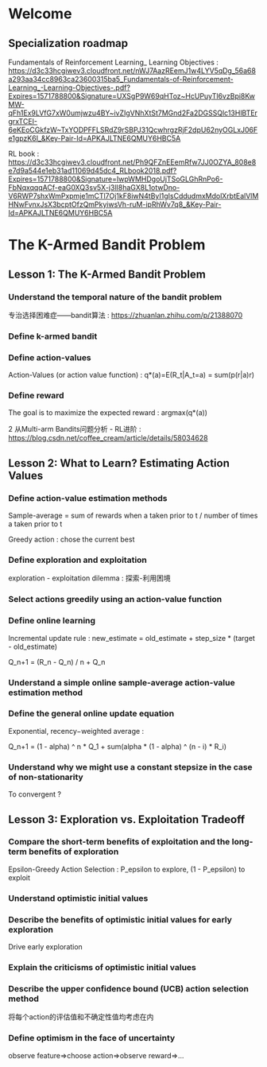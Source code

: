 # Welcome

## Specialization roadmap

Fundamentals of Reinforcement Learning_ Learning Objectives : https://d3c33hcgiwev3.cloudfront.net/nWJ7AazREemJ1w4LYV5qDg_56a68a293aa34cc8963ca23600315ba5_Fundamentals-of-Reinforcement-Learning_-Learning-Objectives-.pdf?Expires=1571788800&Signature=UXSgP9W69qHToz~HcUPuyTl6vzBpi8KwMW-qFh1Ex9LVfG7xW0umjwzu4BY~ivZIgVNhXtSt7MGnd2Fa2DGSSQlc13HlBTErgrxTCEI-6eKEoCGkfzW~TxYODPFFLSRdZ9rSBPJ31QcwhrgzRjF2dpU62nyOGLxJ06Fe1gpzK6I_&Key-Pair-Id=APKAJLTNE6QMUY6HBC5A

RL book : https://d3c33hcgiwev3.cloudfront.net/Ph9QFZnEEemRfw7JJ0OZYA_808e8e7d9a544e1eb31ad11069d45dc4_RLbook2018.pdf?Expires=1571788800&Signature=IwpWMHDgoUjTSoGLGhRnPo6-FbNqxqqqACf-eaG0XQ3sv5X-j3lI8haGX8L1otwDno-V6RWP7shxWmPxpmje1mCTl7Oj1kF8iwN4tByI1gIsCddudmxMdolXrbtEalVlMHNwFvnxJsX3bcptOfzQmPkyiwsVh-ruM-ipRhWv7q8_&Key-Pair-Id=APKAJLTNE6QMUY6HBC5A

# The K-Armed Bandit Problem
## Lesson 1: The K-Armed Bandit Problem
### Understand the temporal nature of the bandit problem

专治选择困难症——bandit算法 : https://zhuanlan.zhihu.com/p/21388070

### Define k-armed bandit
### Define action-values

Action-Values (or action value function) : q*(a)=E(R_t|A_t=a) = sum(p(r|a)r)

### Define reward

The goal is to maximize the expected reward : argmax(q*(a))

2 从Multi-arm Bandits问题分析 - RL进阶 : https://blog.csdn.net/coffee_cream/article/details/58034628

## Lesson 2: What to Learn? Estimating Action Values
### Define action-value estimation methods

Sample-average = sum of rewards when a taken prior to t / number of times a taken prior to t

Greedy action : chose the current best

### Define exploration and exploitation

exploration - exploitation dilemma : 探索-利用困境

### Select actions greedily using an action-value function
### Define online learning

Incremental update rule : new_estimate = old_estimate + step_size * (target - old_estimate)

Q_n+1 = (R_n - Q_n) / n + Q_n

### Understand a simple online sample-average action-value estimation method
### Define the general online update equation

Exponential, recency−weighted average : 

Q_n+1 = (1 - alpha) ^ n * Q_1 + sum(alpha * (1 - alpha) ^ (n - i) * R_i)

### Understand why we might use a constant stepsize in the case of non-stationarity

To convergent ?

## Lesson 3: Exploration vs. Exploitation Tradeoff
### Compare the short-term benefits of exploitation and the long-term benefits of exploration

Epsilon-Greedy Action Selection : P_epsilon to explore, (1 - P_epsilon) to exploit

### Understand optimistic initial values
### Describe the benefits of optimistic initial values for early exploration

Drive early exploration

### Explain the criticisms of optimistic initial values
### Describe the upper confidence bound (UCB) action selection method

将每个action的评估值和不确定性值均考虑在内

### Define optimism in the face of uncertainty

observe feature=>choose action=>observe reward=>...
